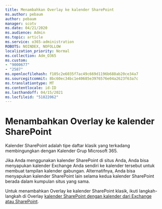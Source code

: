 ```yaml
---
title: Menambahkan Overlay ke kalender SharePoint
ms.author: pebaum
author: pebaum
manager: scotv
ms.date: 04/21/2020
ms.audience: Admin
ms.topic: article
ms.service: o365-administration
ROBOTS: NOINDEX, NOFOLLOW
localization_priority: Normal
ms.collection: Adm_O365
ms.custom:
- "9000677"
- "2587"
ms.openlocfilehash: f105c2e6035f7ac49c669d1196b688ab20ce34a7
ms.sourcegitcommit: 8bc60ec34bc1e40685e3976576e04a2623f63a7c
ms.translationtype: MT
ms.contentlocale: id-ID
ms.lasthandoff: 04/15/2021
ms.locfileid: "51822062"
---
```

# <a name="adding-an-overlay-to-a-sharepoint-calendar"></a>Menambahkan Overlay ke kalender SharePoint

Kalender SharePoint adalah tipe daftar klasik yang terkadang membingungkan dengan Kalender Grup Microsoft 365.
 
Jika Anda menggunakan kalender SharePoint di situs Anda, Anda bisa menyapukan kalender Exchange Anda sendiri ke kalender tersebut untuk membuat tampilan kalender gabungan. Alternatifnya, Anda bisa menyapukan kalender SharePoint lain selama kedua kalender SharePoint berada dalam kumpulan situs yang sama.
 
Untuk menambahkan Overlay ke kalender SharePoint klasik, ikuti langkah-langkah di Overlay [kalender SharePoint dengan kalender dari Exchange atau SharePoint](https://support.office.com/article/Overlay-a-SharePoint-calendar-with-a-calendar-from-Exchange-or-SharePoint-4CAEBE59-3994-4A94-9322-B31ABB8A5E9A).
